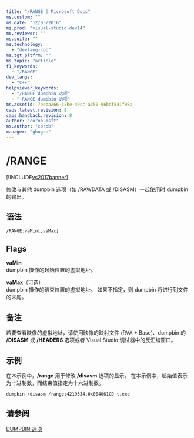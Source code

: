 ```yaml
---
title: "/RANGE | Microsoft Docs"
ms.custom: ""
ms.date: "12/03/2016"
ms.prod: "visual-studio-dev14"
ms.reviewer: ""
ms.suite: ""
ms.technology: 
  - "devlang-cpp"
ms.tgt_pltfrm: ""
ms.topic: "article"
f1_keywords: 
  - "/RANGE"
dev_langs: 
  - "C++"
helpviewer_keywords: 
  - "/RANGE dumpbin 选项"
  - "-RANGE dumpbin 选项"
ms.assetid: 7eeba266-32be-49cc-a350-96bdf541f98a
caps.latest.revision: 8
caps.handback.revision: 8
author: "corob-msft"
ms.author: "corob"
manager: "ghogen"
---
```

# /RANGE
[!INCLUDE[vs2017banner](../../assembler/inline/includes/vs2017banner.md)]

修改与其他 dumpbin 选项（如 \/RAWDATA 或 \/DISASM）一起使用时 dumpbin 的输出。  
  
## 语法  
  
```  
/RANGE:vaMin[,vaMax]  
```  
  
## Flags  
 **vaMin**  
 dumpbin 操作的起始位置的虚拟地址。  
  
 **vaMax**（可选）  
 dumpbin 操作的结束位置的虚拟地址。  如果不指定，则 dumpbin 将进行到文件的末尾。  
  
## 备注  
 若要查看映像的虚拟地址，请使用映像的映射文件 \(RVA \+ Base\)、dumpbin 的 **\/DISASM** 或 **\/HEADERS** 选项或者 Visual Studio 调试器中的反汇编窗口。  
  
## 示例  
 在本示例中，**\/range** 用于修改 **\/disasm** 选项的显示。  在本示例中，起始值表示为十进制数，而结束值指定为十六进制数。  
  
```  
dumpbin /disasm /range:4219334,0x004061CD t.exe  
```  
  
## 请参阅  
 [DUMPBIN 选项](../../build/reference/dumpbin-options.md)
